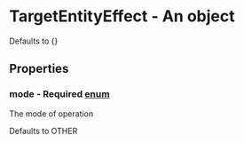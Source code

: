 

# TargetEntityEffect - An object



Defaults to {}



## Properties



### mode - Required [enum](enum)



 The mode of operation



Defaults to OTHER

